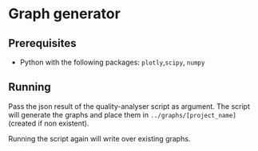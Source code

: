 # Graph generator

## Prerequisites
* Python with the following packages: `plotly`,`scipy`, `numpy`

## Running
Pass the json result of the quality-analyser script as argument. The script will generate the graphs and 
place them in `../graphs/[project_name]` (created if non existent).

Running the script again will write over existing graphs.